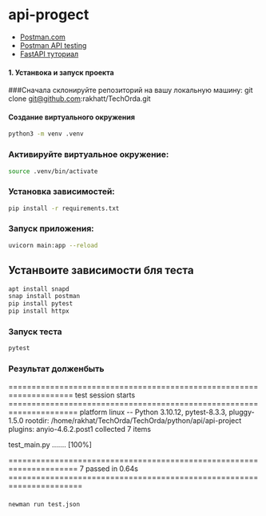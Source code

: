 # api-progect



- [Postman.com](https://www.postman.com/)
- [Postman API testing](https://www.postman.com/automated-testing/)
- [FastAPI туториал](https://fastapi.tiangolo.com/tutorial/)


#### 1. Устанвока и запуск проекта 

###Сначала склонируйте репозиторий на вашу локальную машину:
git clone git@github.com:rakhatt/TechOrda.git
#### Создание виртуального окружения

```bash
python3 -m venv .venv
```

### Активируйте виртуальное окружение:
```bash
source .venv/bin/activate
```

### Установка зависимостей:
```bash
pip install -r requirements.txt
```
###  Запуск приложения:
```bash
uvicorn main:app --reload
```
## Устанвоите зависимости бля теста 
```bash
apt install snapd
snap install postman
pip install pytest
pip install httpx
```

### Запуск теста 
```bash
pytest
```

### Результат долженбыть 
==================================================================== test session starts =====================================================================
platform linux -- Python 3.10.12, pytest-8.3.3, pluggy-1.5.0
rootdir: /home/rakhat/TechOrda/TechOrda/python/api/api-project
plugins: anyio-4.6.2.post1
collected 7 items

test_main.py .......                                                                                                                                   [100%]

===================================================================== 7 passed in 0.64s ======================================================================

### 
```bash
newman run test.json
```

